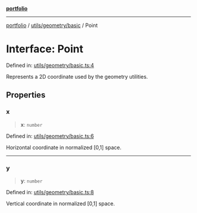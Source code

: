 [**portfolio**](../../../../README.md)

***

[portfolio](../../../../modules.md) / [utils/geometry/basic](../README.md) / Point

# Interface: Point

Defined in: [utils/geometry/basic.ts:4](https://github.com/tnorlund/Portfolio/blob/cc206c5df3162a75b937f6ac52fc6b86ed47a166/portfolio/utils/geometry/basic.ts#L4)

Represents a 2D coordinate used by the geometry utilities.

## Properties

### x

> **x**: `number`

Defined in: [utils/geometry/basic.ts:6](https://github.com/tnorlund/Portfolio/blob/cc206c5df3162a75b937f6ac52fc6b86ed47a166/portfolio/utils/geometry/basic.ts#L6)

Horizontal coordinate in normalized [0,1] space.

***

### y

> **y**: `number`

Defined in: [utils/geometry/basic.ts:8](https://github.com/tnorlund/Portfolio/blob/cc206c5df3162a75b937f6ac52fc6b86ed47a166/portfolio/utils/geometry/basic.ts#L8)

Vertical coordinate in normalized [0,1] space.

